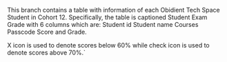 This branch contains a table with information of each Obidient Tech Space Student in Cohort 12.
Specifically, the table is captioned Student Exam Grade with 6 columns which are:
Student id
Student name
Courses
Passcode
Score and Grade.

X icon is used to denote scores below 60% while check icon is used to denote scores above 70%.`
